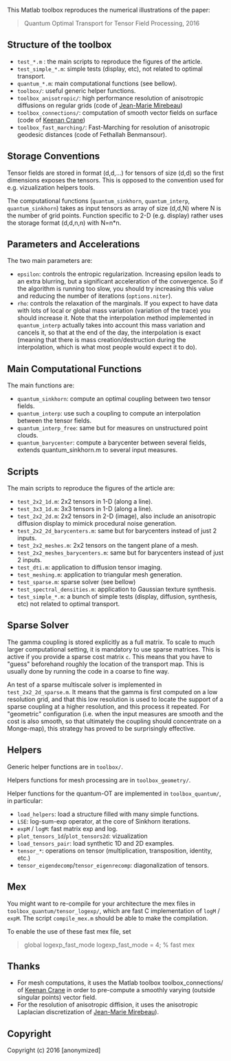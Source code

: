 This Matlab toolbox reproduces the numerical illustrations of the paper:

> Quantum Optimal Transport for Tensor Field Processing, 2016

Structure of the toolbox
-------

- `test_*.m` : the main scripts to reproduce the figures of the article.
- `test_simple_*.m`: simple tests (display, etc), not related to optimal transport.
- `quantum_*.m`: main computational functions (see bellow).
- `toolbox/`: useful generic helper functions.
- `toolbox_anisotropic/`: high performance resolution of anisotropic diffusions on regular grids (code of [Jean-Marie Mirebeau](https://www.math.u-psud.fr/~mirebeau/Main_page.html))
- `toolbox_connections/`: computation of smooth vector fields on surface (code of [Keenan Crane](https://www.cs.cmu.edu/~kmcrane/Projects/TrivialConnections/))
- `toolbox_fast_marching/`: Fast-Marching for resolution of anisotropic geodesic distances (code of Fethallah Benmansour).

Storage Conventions
-------

Tensor fields are stored in format (d,d,...) for tensors of size (d,d) so the first dimensions exposes the tensors. This is opposed to the convention used for e.g. vizualization helpers tools.

The computational functions (`quantum_sinkhorn`, `quantum_interp`, `quantum_sinkhorn`) takes as input tensors as array of size (d,d,N) where N is the number of grid points. Function specific to 2-D (e.g. display) rather uses the storage format (d,d,n,n) with N=n*n.

Parameters and Accelerations
-------

The two main parameters are:

- `epsilon`: controls the entropic regularization. Increasing epsilon leads to an extra blurring, but a significant acceleration of the convergence. So if the algorithm is running too slow, you should try increasing this value and reducing the number of iterations (`options.niter`).
- `rho`: controls the relaxation of the marginals. If you expect to have data with lots of local or global mass variation (variation of the trace) you should increase it. Note that the interpolation method implemented in `quantum_interp` actually takes into account this mass variation and cancels it, so that at the end of the day, the interpolation is exact (meaning that there is mass creation/destruction during the interpolation, which is what most people would expect it to do).


Main Computational Functions
-------

The main functions are:

- `quantum_sinkhorn`: compute an optimal coupling between two tensor fields.
- `quantum_interp`: use such a coupling to compute an interpolation between the tensor fields.
- `quantum_interp_free`: same but for measures on unstructured point clouds.
- `quantum_barycenter`: compute a barycenter between several fields, extends quantum_sinkhorn.m to several input measures.


Scripts
-------

The main scripts to reproduce the figures of the article are:

- `test_2x2_1d.m`: 2x2 tensors in 1-D (along a line).
- `test_3x3_1d.m`: 3x3 tensors in 1-D (along a line).
- `test_2x2_2d.m`: 2x2 tensors in 2-D (image), also include an anisotropic diffusion display to mimick procedural noise generation.
- `test_2x2_2d_barycenters.m`: same but for barycenters instead of just 2 inputs.
- `test_2x2_meshes.m`: 2x2 tensors on the tangent plane of a mesh.
- `test_2x2_meshes_barycenters.m`: same but for barycenters instead of just 2 inputs.
- `test_dti.m`: application to diffusion tensor imaging.
- `test_meshing.m`: application to triangular mesh generation.
- `test_sparse.m`: sparse solver (see bellow)
- `test_spectral_densities.m`: application to Gaussian texture synthesis.
- `test_simple_*.m`: a bunch of simple tests (display, diffusion, synthesis, etc) not related to optimal transport.

Sparse Solver
-------

The gamma coupling is stored explicitly as a full matrix. To scale to much larger computational setting, it is mandatory to use sparse matrices. This is active if you provide a sparse cost matrix `c`. This means that you have to "guess" beforehand roughly the location of the transport map. This is usually done by running the code in a coarse to fine way.

An test of a sparse multiscale solver is implemented in `test_2x2_2d_sparse.m`. It means that the gamma is first computed on a low resolution grid, and that this low resolution is used to locate the support of a sparse coupling at a higher resolution, and this process it repeated. For "geometric" configuration (i.e. when the input measures are smooth and the cost is also smooth, so that ultimately the coupling should concentrate on a Monge-map), this strategy has proved to be surprisingly effective.


Helpers
-------

Generic helper functions are in `toolbox/`.

Helpers functions for mesh processing are in `toolbox_geometry/`.

Helper functions for the quantum-OT are implemented in `toolbox_quantum/`, in particular:

- `load_helpers`: load a structure filled with many simple functions.
- `LSE`: log-sum-exp operator, at the core of Sinkhorn iterations.
- `expM` / `logM`: fast matrix exp and log.
- `plot_tensors_1d`/`plot_tensors2d`: vizualization
- `load_tensors_pair`: load synthetic 1D and 2D examples.
- `tensor_*`: operations on tensor (multiplication, transposition, identity, etc.)
- `tensor_eigendecomp`/`tensor_eigenrecomp`: diagonalization of tensors.

Mex
------

You might want to re-compile for your architecture the mex files in `toolbox_quantum/tensor_logexp/`, which are fast C implementation of `logM` / `expM`. The script `compile_mex.m` should be able to make the compilation.

To enable the use of these fast mex file, set

> global logexp_fast_mode
> logexp_fast_mode = 4; % fast mex


Thanks
-------

- For mesh computations, it uses the Matlab toolbox toolbox_connections/ of [Keenan Crane](https://www.cs.cmu.edu/~kmcrane/Projects/TrivialConnections/) in order to pre-compute a smoothly varying (outside singular points) vector field.
- For the resolution of anisotropic diffision, it uses the anisotropic Laplacian discretization of [Jean-Marie Mirebeau](https://www.math.u-psud.fr/~mirebeau/Main_page.html)).

Copyright
-------

Copyright (c) 2016 [anonymized]
